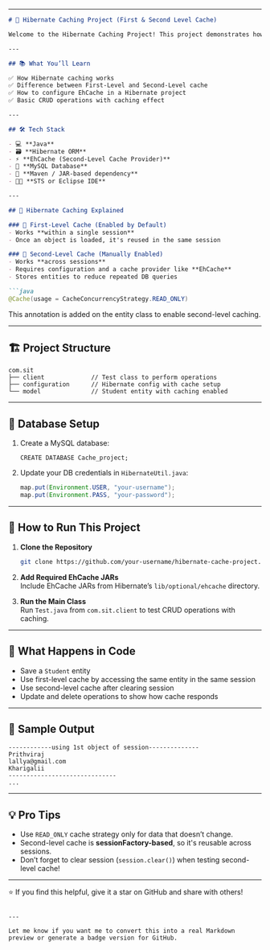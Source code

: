 

---

```markdown
# 🚀 Hibernate Caching Project (First & Second Level Cache)

Welcome to the Hibernate Caching Project! This project demonstrates how to use **Hibernate First-Level and Second-Level Cache** to improve performance and reduce database hits while working with a `Student` entity.

---

## 📚 What You’ll Learn

✅ How Hibernate caching works  
✅ Difference between First-Level and Second-Level cache  
✅ How to configure EhCache in a Hibernate project  
✅ Basic CRUD operations with caching effect  

---

## 🛠️ Tech Stack

- 💻 **Java**
- 🗃️ **Hibernate ORM**
- ⚡ **EhCache (Second-Level Cache Provider)**
- 🐬 **MySQL Database**
- 🧰 **Maven / JAR-based dependency**
- 🧑‍💻 **STS or Eclipse IDE**

---

## 🧠 Hibernate Caching Explained

### 🔹 First-Level Cache (Enabled by Default)
- Works **within a single session**
- Once an object is loaded, it's reused in the same session

### 🔹 Second-Level Cache (Manually Enabled)
- Works **across sessions**
- Requires configuration and a cache provider like **EhCache**
- Stores entities to reduce repeated DB queries

```java
@Cache(usage = CacheConcurrencyStrategy.READ_ONLY)
```
This annotation is added on the entity class to enable second-level caching.

---

## 🏗️ Project Structure

```
com.sit
├── client             // Test class to perform operations
├── configuration      // Hibernate config with cache setup
└── model              // Student entity with caching enabled
```

---

## 💾 Database Setup

1. Create a MySQL database:
   ```
   CREATE DATABASE Cache_project;
   ```
2. Update your DB credentials in `HibernateUtil.java`:
   ```java
   map.put(Environment.USER, "your-username");
   map.put(Environment.PASS, "your-password");
   ```

---

## 🔧 How to Run This Project

1. **Clone the Repository**  
   ```bash
   git clone https://github.com/your-username/hibernate-cache-project.git
   ```

2. **Add Required EhCache JARs**  
   Include EhCache JARs from Hibernate’s `lib/optional/ehcache` directory.

3. **Run the Main Class**  
   Run `Test.java` from `com.sit.client` to test CRUD operations with caching.

---

## 🧪 What Happens in Code

- Save a `Student` entity
- Use first-level cache by accessing the same entity in the same session
- Use second-level cache after clearing session
- Update and delete operations to show how cache responds

---

## 📌 Sample Output

```
------------using 1st object of session--------------
Prithviraj
lallya@gmail.com
Kharigalii
------------------------------
...
```

---

## 💡 Pro Tips

- Use `READ_ONLY` cache strategy only for data that doesn’t change.
- Second-level cache is **sessionFactory-based**, so it's reusable across sessions.
- Don’t forget to clear session (`session.clear()`) when testing second-level cache!

---

⭐ If you find this helpful, give it a star on GitHub and share with others!
```

---

Let me know if you want me to convert this into a real Markdown preview or generate a badge version for GitHub.
